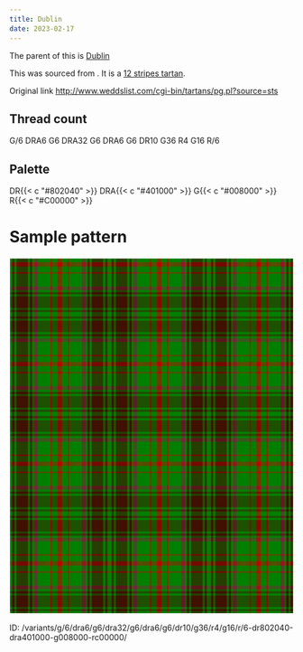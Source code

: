 ```yaml
---
title: Dublin
date: 2023-02-17
---
```

The parent of this is [Dublin](/tartans/g/6/dra6/g6/dra32/g6/dra6/g6/dr10/g36/r4/g16/r/6/)


This was sourced from <no value>.  It is a [12 stripes tartan](/stripes/stripes12/).

Original link http://www.weddslist.com/cgi-bin/tartans/pg.pl?source=sts

## Thread count
G/6 DRA6 G6 DRA32 G6 DRA6 G6 DR10 G36 R4 G16 R/6

## Palette
DR{{< c "#802040" >}} DRA{{< c "#401000" >}} G{{< c "#008000" >}} R{{< c "#C00000" >}}

# Sample pattern

![Tartan detail](tartan.png "G/6 DRA6 G6 DRA32 G6 DRA6 G6 DR10 G36 R4 G16 R/6 tartan")

ID: /variants/g/6/dra6/g6/dra32/g6/dra6/g6/dr10/g36/r4/g16/r/6-dr802040-dra401000-g008000-rc00000/